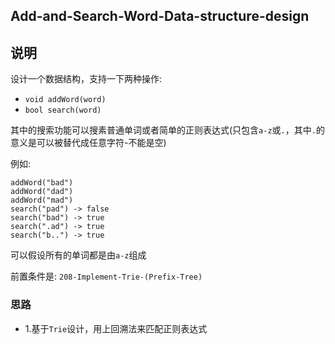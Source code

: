 ## Add-and-Search-Word-Data-structure-design

## 说明
设计一个数据结构，支持一下两种操作:

- `void addWord(word)`
- `bool search(word)`

其中的搜索功能可以搜素普通单词或者简单的正则表达式(只包含`a-z`或`.`，其中`.`的意义是可以被替代成任意字符-不能是空)

例如:

```
addWord("bad")
addWord("dad")
addWord("mad")
search("pad") -> false
search("bad") -> true
search(".ad") -> true
search("b..") -> true
```

可以假设所有的单词都是由`a-z`组成

前置条件是: `208-Implement-Trie-(Prefix-Tree)`

### 思路

* 1.基于`Trie`设计，用上回溯法来匹配正则表达式